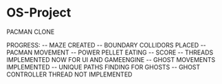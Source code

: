# OS-Project

PACMAN CLONE

PROGRESS:
-- MAZE CREATED
-- BOUNDARY COLLIDORS PLACED
-- PACMAN MOVEMENT
-- POWER PELLET EATING 
-- SCORE 
-- THREADS IMPLEMENTED NOW FOR UI AND GAMEENGINE
-- GHOST MOVEMENTS IMPLEMENTED 
-- UNIQUE PATHS FINDING FOR GHOSTS
-- GHOST CONTROLLER THREAD NOT IMPLEMENTED
